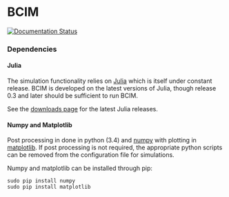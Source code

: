 BCIM
====
[![Documentation Status](https://readthedocs.org/projects/bcim/badge/?version=latest)](https://readthedocs.org/projects/bcim/?badge=latest)

### Dependencies

#### Julia

The simulation functionality relies on [Julia](http://julialang.org/) which is
itself under constant release. BCIM is developed on the latest versions of
Julia, though release 0.3 and later should be sufficient to run BCIM.

See the [downloads page](http://julialang.org/downloads/) for the latest
Julia releases.

#### Numpy and Matplotlib

Post processing in done in python (3.4) and [numpy](www.numpy.org) with 
plotting in [matplotlib](http://matplotlib.org/). If post processing is not
required, the appropriate python scripts can be removed from the configuration
file for simulations.

Numpy and matplotlib can be installed through pip:

    sudo pip install numpy
    sudo pip install matplotlib
